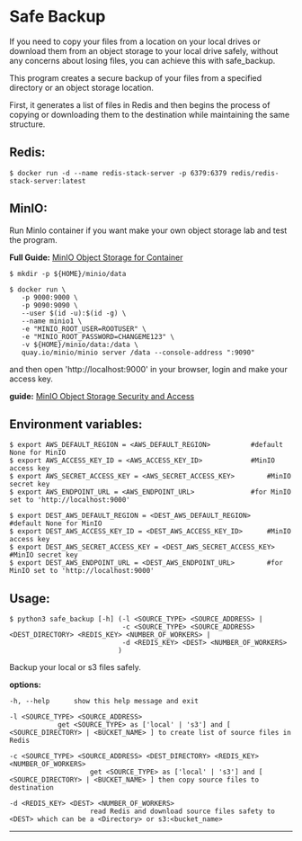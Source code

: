 
# Safe Backup

If you need to copy your files from a location on your local drives or download them from an object storage to your local drive safely, without any concerns about losing files, you can achieve this with safe_backup.

This program creates a secure backup of your files from a specified directory or an object storage location.

First, it generates a list of files in Redis and then begins the process of copying or downloading them to the destination while maintaining the same structure.

## Redis:

	$ docker run -d --name redis-stack-server -p 6379:6379 redis/redis-stack-server:latest

## MinIO:

Run MinIo container if you want make your own object storage lab and test the program.

**Full Guide:**  [MinIO Object Storage for Container](https://min.io/docs/minio/container/index.html)

	$ mkdir -p ${HOME}/minio/data

	$ docker run \
	   -p 9000:9000 \
	   -p 9090:9090 \
	   --user $(id -u):$(id -g) \
	   --name minio1 \
	   -e "MINIO_ROOT_USER=ROOTUSER" \
	   -e "MINIO_ROOT_PASSWORD=CHANGEME123" \
	   -v ${HOME}/minio/data:/data \
	   quay.io/minio/minio server /data --console-address ":9090"

and then open 'http://localhost:9000' in your browser, login and make your access key.

**guide:** [MinIO Object Storage Security and Access](https://min.io/docs/minio/linux/administration/console/security-and-access.html#id1)

## Environment variables:

	$ export AWS_DEFAULT_REGION = <AWS_DEFAULT_REGION>			#default None for MinIO
	$ export AWS_ACCESS_KEY_ID = <AWS_ACCESS_KEY_ID>			#MinIO access key
	$ export AWS_SECRET_ACCESS_KEY = <AWS_SECRET_ACCESS_KEY>		#MinIO secret key
	$ export AWS_ENDPOINT_URL = <AWS_ENDPOINT_URL>				#for MinIO set to 'http://localhost:9000'
	
	$ export DEST_AWS_DEFAULT_REGION = <DEST_AWS_DEFAULT_REGION>		#default None for MinIO
	$ export DEST_AWS_ACCESS_KEY_ID = <DEST_AWS_ACCESS_KEY_ID>		#MinIO access key
	$ export DEST_AWS_SECRET_ACCESS_KEY = <DEST_AWS_SECRET_ACCESS_KEY>	#MinIO secret key
	$ export DEST_AWS_ENDPOINT_URL = <DEST_AWS_ENDPOINT_URL>		#for MinIO set to 'http://localhost:9000'

## Usage:

	$ python3 safe_backup [-h] (-l <SOURCE_TYPE> <SOURCE_ADDRESS> | 
								-c <SOURCE_TYPE> <SOURCE_ADDRESS> <DEST_DIRECTORY> <REDIS_KEY> <NUMBER_OF_WORKERS> | 
								-d <REDIS_KEY> <DEST> <NUMBER_OF_WORKERS>
							   )

Backup your local or s3 files safely.


**options:**

	-h, --help		show this help message and exit
	
	-l <SOURCE_TYPE> <SOURCE_ADDRESS>
				get <SOURCE_TYPE> as ['local' | 's3'] and [ <SOURCE_DIRECTORY> | <BUCKET_NAME> ] to create list of source files in Redis
						
	-c <SOURCE_TYPE> <SOURCE_ADDRESS> <DEST_DIRECTORY> <REDIS_KEY> <NUMBER_OF_WORKERS>
                        get <SOURCE_TYPE> as ['local' | 's3'] and [ <SOURCE_DIRECTORY> | <BUCKET_NAME> ] then copy source files to destination
                        
	-d <REDIS_KEY> <DEST> <NUMBER_OF_WORKERS>
                        read Redis and download source files safety to <DEST> which can be a <Directory> or s3:<bucket_name>

___
